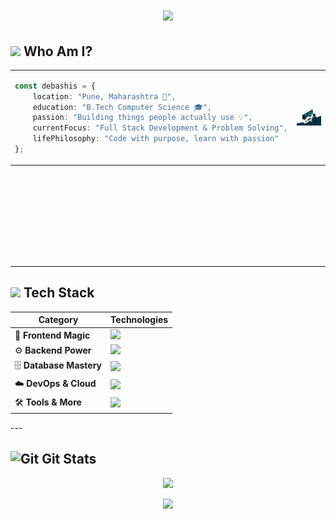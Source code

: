  <!-- <img align="" alt="Coding" width="100" src="https://media.tenor.com/rePDfDWO3XoAAAAd/hacking.gif">  -->
<!--<div align="left">
  <b><pwn>🔴 🟡 🟢</pwn></b>
</div>-->
 <!--<div align="center">
  <img src="https://readme-typing-svg.demolab.com/?lines=$+Hey,+Debashis+here+:)&font=Fira%20Code&center=true&width=440&height=45&color=09e611&vCenter=true&pause=10&size=22" />
</div> -->

<h1 align="center">
    
<!--<img align="end" alt = "profile views" src="https://komarev.com/ghpvc/?username=dopedev32&style=flat&color=blue"/>-->
<!-- <div align="center">
<img src="https://user-images.githubusercontent.com/74038190/225813708-98b745f2-7d22-48cf-9150-083f1b00d6c9.gif" width="500">
</div> -->

<img src="https://readme-typing-svg.herokuapp.com/?font=Poetsen+One&size=35&center=true&vCenter=true&width=500&height=70&duration=4000&lines=Hi+There!+👋;+I'm+Debashis+!;" /> 


## <img src="https://user-images.githubusercontent.com/74038190/212284087-bbe7e430-757e-4901-90bf-4cd2ce3e1852.gif" width="35"> **Who Am I?**


<div>

<!--
 
## 🙋‍♂️ About Me
```typescript
const debashis = {
    location: "Pune, Maharashtra 📍",
    education: "B.Tech Computer Science 🎓",
    passion: "Building things people actually use 💡",
    currentFocus: "Full Stack Development & Problem Solving",
    lifePhilosophy: "Code with purpose, learn with passion"
};
```
-->
 
 </div>

 <table height=300 align="center">
<tr>
<td width="40%"  valign="top">
 


```typescript
const debashis = {
    location: "Pune, Maharashtra 📍",
    education: "B.Tech Computer Science 🎓",
    passion: "Building things people actually use 💡",
    currentFocus: "Full Stack Development & Problem Solving",
    lifePhilosophy: "Code with purpose, learn with passion"
};
```

<td width="60%"  valign="center" align="right">
<img src="GIF/code.gif" alt="Coding GIF" width=350 />
</td>
</tr>
</table>

---

## <img src="https://media.giphy.com/media/iY8CRBdQXODJSCERIr/giphy.gif" width="35"><b> Tech Stack </b>

<div align="center">

| Category | Technologies |
|----------|-------------|
| 🎨 **Frontend Magic** | <img src="https://skillicons.dev/icons?i=html,css,js,react,vue,tailwind,bootstrap,redux&theme=dark" /> |
| ⚙️ **Backend Power** | <img src="https://skillicons.dev/icons?i=nodejs,express,python,fastapi&theme=dark" /> |
| 🗄️ **Database Mastery** | <img src="https://skillicons.dev/icons?i=mongodb,postgres,mysql,sqlite,redis,firebase&theme=dark" /> |
| ☁️ **DevOps & Cloud** | <img src="https://skillicons.dev/icons?i=aws,github,git,nginx&theme=dark" /> |
| 🛠️ **Tools & More** | <img src="https://skillicons.dev/icons?i=vscode,figma,postman,gradle,webpack,vite&theme=dark" /> |

</div>
<!--
<h2 align="center">⚒️ Languages-Frameworks-Tools ⚒️</h2>
<div align="center">
    <img src="https://skillicons.dev/icons?i=html,css,javascript,git,postman" />
    <img src="https://skillicons.dev/icons?i=nodejs,python,react,redis,redux,tailwind,express,mongodb,sqlite,kotlin,firebase" /><br>
</div>  
-->
---

## <img src="https://media.giphy.com/media/W5eoZHPpUx9sapR0eu/giphy.gif" width="30px" alt="Git"/>&nbsp;**Git Stats**
<p align="center">
  <img src="https://github-readme-stats.vercel.app/api/top-langs/?username=DopeDev32&theme=dark&hide_border=true&include_all_commits=false&count_private=false&layout=compact" width="40%">
</p> 


        
<!--

<div align="center">
<a href='https://ko-fi.com/V7V4RAK9C' target='_blank'><img height='64' style='border:0px;height:64px;' src='https://storage.ko-fi.com/cdn/kofi1.png?v=3' border='0' alt='Buy Me a Coffee at ko-fi.com' /></a>
</div>


-->


<div align="center">
  <img src="https://media.giphy.com/media/jpVnC65DmYeyRL4LHS/giphy.gif" width="30%">
</div>
